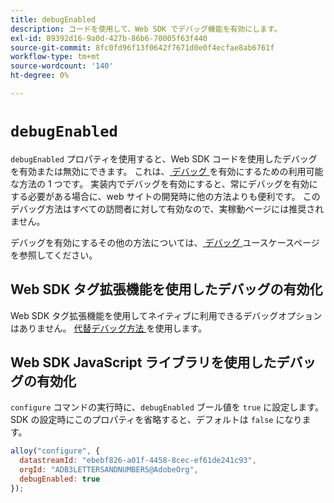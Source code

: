 ```yaml
---
title: debugEnabled
description: コードを使用して、Web SDK でデバッグ機能を有効にします。
exl-id: 89392d16-9a0d-427b-86b6-70005f63f440
source-git-commit: 8fc0fd96f13f0642f7671d0e0f4ecfae8ab6761f
workflow-type: tm+mt
source-wordcount: '140'
ht-degree: 0%

---
```


# `debugEnabled`

`debugEnabled` プロパティを使用すると、Web SDK コードを使用したデバッグを有効または無効にできます。 これは、[ デバッグ ](../../use-cases/debugging.md) を有効にするための利用可能な方法の 1 つです。 実装内でデバッグを有効にすると、常にデバッグを有効にする必要がある場合に、web サイトの開発時に他の方法よりも便利です。 このデバッグ方法はすべての訪問者に対して有効なので、実稼動ページには推奨されません。

デバッグを有効にするその他の方法については、[ デバッグ ](../../use-cases/debugging.md) ユースケースページを参照してください。

## Web SDK タグ拡張機能を使用したデバッグの有効化

Web SDK タグ拡張機能を使用してネイティブに利用できるデバッグオプションはありません。 [ 代替デバッグ方法 ](../../use-cases/debugging.md) を使用します。

## Web SDK JavaScript ライブラリを使用したデバッグの有効化

`configure` コマンドの実行時に、`debugEnabled` ブール値を `true` に設定します。 SDK の設定時にこのプロパティを省略すると、デフォルトは `false` になります。

```js
alloy("configure", {
  datastreamId: "ebebf826-a01f-4458-8cec-ef61de241c93",
  orgId: "ADB3LETTERSANDNUMBERS@AdobeOrg",
  debugEnabled: true
});
```
